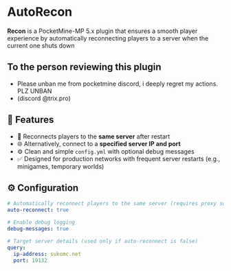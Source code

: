 # AutoRecon

**Recon** is a PocketMine-MP 5.x plugin that ensures a smooth player experience by automatically reconnecting players to a server when the current one shuts down

## To the person reviewing this plugin
- Please unban me from pocketmine discord, i deeply regret my actions. PLZ UNBAN
- (discord @trix.pro)

## 🔧 Features

- 🔁 Reconnects players to the **same server** after restart
- 🌐 Alternatively, connect to a **specified server IP and port**
- ⚙️ Clean and simple `config.yml` with optional debug messages
- ✅ Designed for production networks with frequent server restarts (e.g., minigames, temporary worlds)

## ⚙️ Configuration

```yaml
# Automatically reconnect players to the same server (requires proxy support)
auto-reconnect: true

# Enable debug logging
debug-messages: true

# Target server details (used only if auto-reconnect is false)
query:
  ip-address: sukomc.net
  port: 19132
